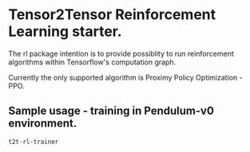 # Tensor2Tensor Reinforcement Learning starter.

The rl package intention is to provide possiblity to run reinforcement
algorithms within Tensorflow's computation graph.

Currently the only supported algorithm is Proximy Policy Optimization - PPO.

## Sample usage - training in Pendulum-v0 environment.

```t2t-rl-trainer```
